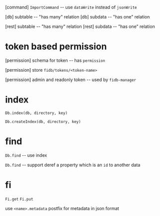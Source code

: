 [command] `ImportCommand` -- use `dataWrite` instead of `jsonWrite`

[db] subtable -- "has many" relation
[db] subdata -- "has one" relation

[rest] subtable -- "has many" relation
[rest] subdata -- "has one" relation

# token based permission

[permission] schema for token -- has `permission`

[permission] store `fidb/tokens/<token-name>`

[permission] admin and readonly token -- used by `fidb-manager`

# index

`Db.index(db, directory, key)`

`Db.createIndex(db, directory, key)`

# find

`Db.find` -- use index

`Db.find` -- support deref a property which is an `id` to another data

# fi

`Fi.get`
`Fi.put`

use `<name>.metadata` postfix for metadata in json format
